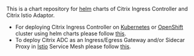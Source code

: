 This is a chart repository for [helm](https://helm.sh) charts of Citrix Ingress Controller and Citrix Istio Adaptor.

* For deploying Citrix Ingress Controller on [Kubernetes](https://kubernetes.io/) or [OpenShift](https://www.openshift.com) cluster using helm charts please follow [this](https://github.com/citrix/citrix-k8s-ingress-controller/tree/master/charts).
* To deploy Citrix ADC as an Ingress/Egress Gateway and/or Sidecar Proxy in [Istio](https://istio.io) Service Mesh please follow [this](https://github.com/citrix/citrix-istio-adaptor/tree/master/charts).


